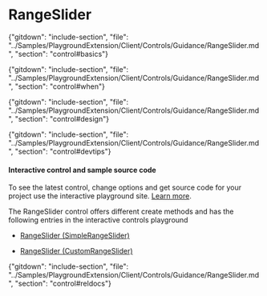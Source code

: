 ﻿# RangeSlider

{"gitdown": "include-section", "file": "../Samples/PlaygroundExtension/Client/Controls/Guidance/RangeSlider.md", "section": "control#basics"}

<!-- TODO get an IMAGE to embed here -->

<!-- TODO get an SAMPLE CODE to embed here -->

{"gitdown": "include-section", "file": "../Samples/PlaygroundExtension/Client/Controls/Guidance/RangeSlider.md", "section": "control#when"}

{"gitdown": "include-section", "file": "../Samples/PlaygroundExtension/Client/Controls/Guidance/RangeSlider.md", "section": "control#design"}

{"gitdown": "include-section", "file": "../Samples/PlaygroundExtension/Client/Controls/Guidance/RangeSlider.md", "section": "control#devtips"}

#### Interactive control and sample source code
To see the latest control, change options and get source code for your project use the interactive playground site.  [Learn more](./top-extensions-controls-playground.md).

The RangeSlider control offers different create methods and has the following entries in the interactive controls playground

*  <a href="https://ms.portal.azure.com/?Microsoft_Azure_Playground=true#blade/Microsoft_Azure_Playground/ControlsIndexBlade/RangeSlider_createSimpleRangeSlider_Playground" target="_blank">RangeSlider (SimpleRangeSlider)</a>

*  <a href="https://ms.portal.azure.com/?Microsoft_Azure_Playground=true#blade/Microsoft_Azure_Playground/ControlsIndexBlade/RangeSlider_createCustomRangeSlider_Playground" target="_blank">RangeSlider (CustomRangeSlider)</a>

 


{"gitdown": "include-section", "file": "../Samples/PlaygroundExtension/Client/Controls/Guidance/RangeSlider.md", "section": "control#reldocs"}
